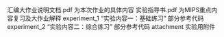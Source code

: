 汇编大作业说明文档.pdf 为本次作业的具体内容
实验指导书.pdf 为MIPS重点内容复习及大作业解释
experiment_1 “实验内容一：基础练习” 部分参考代码
experiment_2 “实验内容二：综合练习” 部分参考代码
attachment 实验用附件